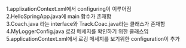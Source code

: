 1.applixationContext.xml에서 configuring이 이루어짐  
2.HelloSpringApp.java에 main 함수가 존재함  
3.Coach.java 라는 interface와 Track.Coac.java라는 클래스가 존재함  
4.MyLoggerConfig.java 로깅 메세지를 확인하기 위한 클래스임  
5.applicationContext.xml에서 로깅 메세지를 보기위한 configuration이 추가  
